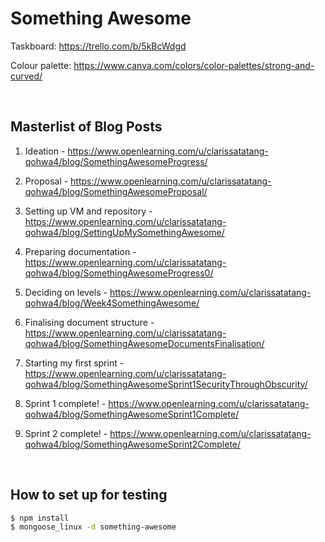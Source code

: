 # Something Awesome

Taskboard: https://trello.com/b/5kBcWdgd

Colour palette: https://www.canva.com/colors/color-palettes/strong-and-curved/

<br>

## Masterlist of Blog Posts

1. Ideation - https://www.openlearning.com/u/clarissatatang-qohwa4/blog/SomethingAwesomeProgress/

2. Proposal - https://www.openlearning.com/u/clarissatatang-qohwa4/blog/SomethingAwesomeProposal/

3. Setting up VM and repository - https://www.openlearning.com/u/clarissatatang-qohwa4/blog/SettingUpMySomethingAwesome/

4. Preparing documentation - https://www.openlearning.com/u/clarissatatang-qohwa4/blog/SomethingAwesomeProgress0/

5. Deciding on levels - https://www.openlearning.com/u/clarissatatang-qohwa4/blog/Week4SomethingAwesome/

6. Finalising document structure - https://www.openlearning.com/u/clarissatatang-qohwa4/blog/SomethingAwesomeDocumentsFinalisation/

7. Starting my first sprint - https://www.openlearning.com/u/clarissatatang-qohwa4/blog/SomethingAwesomeSprint1SecurityThroughObscurity/

8. Sprint 1 complete! - https://www.openlearning.com/u/clarissatatang-qohwa4/blog/SomethingAwesomeSprint1Complete/

9. Sprint 2 complete! - https://www.openlearning.com/u/clarissatatang-qohwa4/blog/SomethingAwesomeSprint2Complete/

<br>

## How to set up for testing

```bash
$ npm install
$ mongoose_linux -d something-awesome
```
